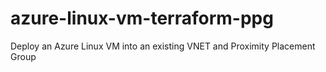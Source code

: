 # azure-linux-vm-terraform-ppg
Deploy an Azure Linux VM into an existing VNET and Proximity Placement Group
